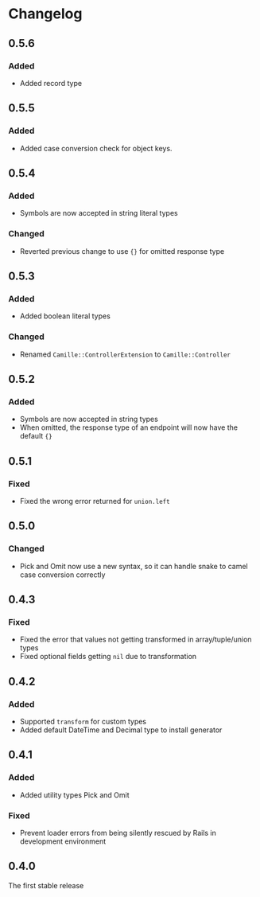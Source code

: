 # Changelog

## 0.5.6

### Added

* Added record type

## 0.5.5

### Added

* Added case conversion check for object keys.

## 0.5.4

### Added

* Symbols are now accepted in string literal types

### Changed

* Reverted previous change to use `{}` for omitted response type

## 0.5.3

### Added

* Added boolean literal types

### Changed

* Renamed `Camille::ControllerExtension` to `Camille::Controller`

## 0.5.2

### Added

* Symbols are now accepted in string types
* When omitted, the response type of an endpoint will now have the default `{}`

## 0.5.1

### Fixed

* Fixed the wrong error returned for `union.left`

## 0.5.0

### Changed

* Pick and Omit now use a new syntax, so it can handle snake to camel case conversion correctly

## 0.4.3

### Fixed

* Fixed the error that values not getting transformed in array/tuple/union types
* Fixed optional fields getting `nil` due to transformation

## 0.4.2

### Added

* Supported `transform` for custom types
* Added default DateTime and Decimal type to install generator

## 0.4.1

### Added

* Added utility types Pick and Omit

### Fixed

* Prevent loader errors from being silently rescued by Rails in development environment

## 0.4.0

The first stable release